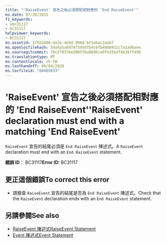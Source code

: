 ```yaml
---
title: "'RaiseEvent' 宣告之後必須搭配相對應的 'End RaiseEvent'"
ms.date: 07/20/2015
f1_keywords:
- vbc31117
- bc31117
helpviewer_keywords:
- BC31117
ms.assetid: 1f922880-de2e-4ebd-9968-bf1ebac2aab7
ms.openlocfilehash: 5dd4a5a897473958fb4c6fb49b0422c7a1a96aee
ms.sourcegitcommit: f8c270376ed905f6a8896ce0fe25b4f4b38ff498
ms.translationtype: MT
ms.contentlocale: zh-TW
ms.lasthandoff: 06/04/2020
ms.locfileid: "84405633"
---
```

# <a name="raiseevent-declaration-must-end-with-a-matching-end-raiseevent"></a><span data-ttu-id="6817a-102">'RaiseEvent' 宣告之後必須搭配相對應的 'End RaiseEvent'</span><span class="sxs-lookup"><span data-stu-id="6817a-102">'RaiseEvent' declaration must end with a matching 'End RaiseEvent'</span></span>
<span data-ttu-id="6817a-103">`RaiseEvent` 宣告的結尾必須是 `End RaiseEvent` 陳述式。</span><span class="sxs-lookup"><span data-stu-id="6817a-103">A `RaiseEvent` declaration must end with an `End RaiseEvent` statement.</span></span>  
  
 <span data-ttu-id="6817a-104">**錯誤 ID︰** BC31117</span><span class="sxs-lookup"><span data-stu-id="6817a-104">**Error ID:** BC31117</span></span>  
  
## <a name="to-correct-this-error"></a><span data-ttu-id="6817a-105">更正這個錯誤</span><span class="sxs-lookup"><span data-stu-id="6817a-105">To correct this error</span></span>  
  
- <span data-ttu-id="6817a-106">請檢查 `RaiseEvent` 宣告的結尾是否為 `End RaiseEvent` 陳述式。</span><span class="sxs-lookup"><span data-stu-id="6817a-106">Check that the `RaiseEvent` declaration ends with an `End RaiseEvent` statement.</span></span>  
  
## <a name="see-also"></a><span data-ttu-id="6817a-107">另請參閱</span><span class="sxs-lookup"><span data-stu-id="6817a-107">See also</span></span>

- [<span data-ttu-id="6817a-108">RaiseEvent 陳述式</span><span class="sxs-lookup"><span data-stu-id="6817a-108">RaiseEvent Statement</span></span>](../language-reference/statements/raiseevent-statement.md)
- [<span data-ttu-id="6817a-109">Event 陳述式</span><span class="sxs-lookup"><span data-stu-id="6817a-109">Event Statement</span></span>](../language-reference/statements/event-statement.md)

